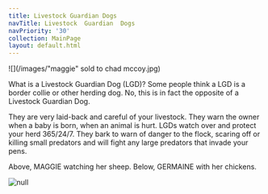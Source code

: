 ```yaml
---
title: Livestock Guardian Dogs
navTitle: Livestock  Guardian  Dogs
navPriority: '30'
collection: MainPage
layout: default.html
---
```

![](/images/"maggie" sold to chad mccoy.jpg)

What is a Livestock Guardian Dog (LGD)?    Some people think a LGD is a border collie or other herding dog.  No, this is in fact the opposite of a Livestock Guardian Dog.

They are very laid-back and careful of your livestock. They warn the owner when a baby is born, when an animal is hurt.   LGDs watch over and protect your herd 365/24/7. They bark to warn of danger to the flock, scaring off or killing small predators and will fight any large predators that invade your pens.  

Above, MAGGIE watching her sheep. Below, GERMAINE with her chickens. 

![null](/images/23022118_10214630361583454_1629941011_n.jpg)
